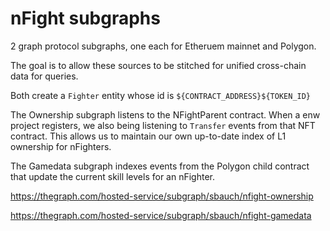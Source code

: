 # nFight subgraphs

2 graph protocol subgraphs, one each for Etheruem mainnet and Polygon.

The goal is to allow these sources to be stitched for unified cross-chain data for queries.

Both create a `Fighter` entity whose id is `${CONTRACT_ADDRESS}${TOKEN_ID}`

The Ownership subgraph listens to the NFightParent contract. When a enw project registers, we also being listening to `Transfer` events from that NFT contract. This allows us to maintain our own up-to-date index of L1 ownership for nFighters.

The Gamedata subgraph indexes events from the Polygon child contract that update the current skill levels for an nFighter.

https://thegraph.com/hosted-service/subgraph/sbauch/nfight-ownership

https://thegraph.com/hosted-service/subgraph/sbauch/nfight-gamedata